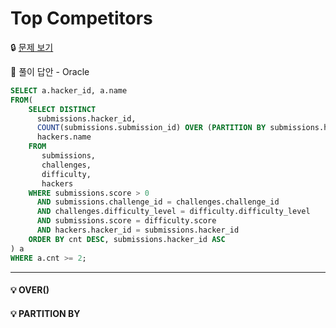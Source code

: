 # Top Competitors

🔒 [문제 보기](https://www.hackerrank.com/challenges/full-score/problem)

🔑 풀이 답안 - Oracle

```SQL
SELECT a.hacker_id, a.name
FROM(  
    SELECT DISTINCT
      submissions.hacker_id, 
      COUNT(submissions.submission_id) OVER (PARTITION BY submissions.hacker_id) AS cnt, 
      hackers.name
    FROM 
       submissions, 
       challenges, 
       difficulty, 
       hackers
    WHERE submissions.score > 0
      AND submissions.challenge_id = challenges.challenge_id
      AND challenges.difficulty_level = difficulty.difficulty_level
      AND submissions.score = difficulty.score
      AND hackers.hacker_id = submissions.hacker_id
    ORDER BY cnt DESC, submissions.hacker_id ASC
) a
WHERE a.cnt >= 2;
```

------

#### 💡 OVER()

#### 💡 PARTITION BY

